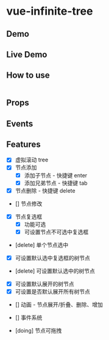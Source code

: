 # vue-infinite-tree

## Demo

## Live Demo

## How to use

```bash

```

## Props

## Events

## Features

- [x] 虚拟滚动 tree
- [x] 节点添加
  - [x] 添加子节点 - 快捷键 enter
  - [x] 添加兄弟节点 - 快捷键 tab
- [x] 节点删除 - 快捷键 delete
- [] 节点修改
- [x] 节点复选框
  - [x] 功能可选
  - [x] 可设置节点不可选中复选框
- [delete] 单个节点选中
- [x] 可设置默认选中复选框的树节点
- [delete] 可设置默认选中的树节点
- [x] 可设置默认展开的树节点
- [x] 可设置是否默认展开所有树节点

- [] 动画 - 节点展开/折叠、删除、增加
- [] 事件系统

- [doing] 节点可拖拽
